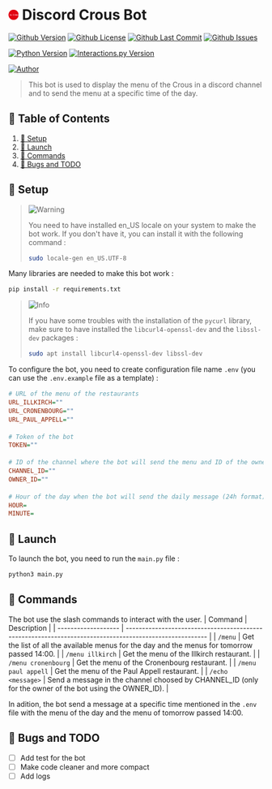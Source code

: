 # <img src="assets/icon.svg" alt="icon" width="4%"/> Discord Crous Bot
[![Github Version](https://img.shields.io/github/v/release/loskeeper/discord-menu-bot)](https://github.com/LosKeeper/discord-menu-bot)
[![Github License](https://img.shields.io/github/license/loskeeper/discord-menu-bot)](https://github.com/LosKeeper/discord-menu-bot/blob/main/LICENSE)
[![Github Last Commit](https://img.shields.io/github/last-commit/loskeeper/discord-menu-bot)](https://github.com/LosKeeper/discord-menu-bot/commits)
[![Github Issues](https://img.shields.io/github/issues/loskeeper/discord-menu-bot)](https://github.com/LosKeeper/discord-menu-bot/issues)

[![Python Version](https://img.shields.io/pypi/pyversions/discord-py-interactions)](https://www.python.org/downloads/)
[![Interactions.py Version](https://img.shields.io/badge/interactions.py-v5-green)](https://github.com/interactions-py/interactions.py)

[![Author](https://img.shields.io/badge/author-@LosKeeper-blue)](https://github.com/LosKeeper)
> This bot is used to display the menu of the Crous in a discord channel and to send the menu at a specific time of the day.

## 🧾 Table of Contents
1. [🔧 Setup](#-setup)
2. [🚀 Launch](#-launch)
3. [📝 Commands](#-commands)
4. [🐞 Bugs and TODO](#-bugs-and-todo)


## 🔧 Setup
> <picture>
>   <source media="(prefers-color-scheme: light)" srcset="https://raw.githubusercontent.com/Mqxx/GitHub-Markdown/main/blockquotes/badge/light-theme/warning.svg">
>   <img alt="Warning" src="https://raw.githubusercontent.com/Mqxx/GitHub-Markdown/main/blockquotes/badge/dark-theme/warning.svg">
> </picture><br>
>
> You need to have installed en_US locale on your system to make the bot work.
> If you don't have it, you can install it with the following command :
> ```bash
> sudo locale-gen en_US.UTF-8
> ```

Many libraries are needed to make this bot work :
```bash
pip install -r requirements.txt
```
> <picture>
>   <source media="(prefers-color-scheme: light)" srcset="https://raw.githubusercontent.com/Mqxx/GitHub-Markdown/main/blockquotes/badge/light-theme/info.svg">
>   <img alt="Info" src="https://raw.githubusercontent.com/Mqxx/GitHub-Markdown/main/blockquotes/badge/dark-theme/info.svg">
> </picture><br>
>
> If you have some troubles with the installation of the `pycurl` library, make sure to have installed the `libcurl4-openssl-dev` and the `libssl-dev` packages :
> ```bash
> sudo apt install libcurl4-openssl-dev libssl-dev
> ```

To configure the bot, you need to create configuration file name `.env` (you can use the `.env.example` file as a template) :
```ini
# URL of the menu of the restaurants
URL_ILLKIRCH=""
URL_CRONENBOURG=""
URL_PAUL_APPELL=""

# Token of the bot
TOKEN=""

# ID of the channel where the bot will send the menu and ID of the owner of the bot to use /echo
CHANNEL_ID=""
OWNER_ID=""

# Hour of the day when the bot will send the daily message (24h format):
HOUR=
MINUTE=
```


## 🚀 Launch
To launch the bot, you need to run the `main.py` file :
```bash
python3 main.py
```

## 📝 Commands
The bot use the slash commands to interact with the user.
| Command             | Description                                                                                             |
| ------------------- | ------------------------------------------------------------------------------------------------------- |
| `/menu`             | Get the list of all the available menus for the day and the menus for tomorrow passed 14:00.            |
| `/menu illkirch`    | Get the menu of the Illkirch restaurant.                                                                |
| `/menu cronenbourg` | Get the menu of the Cronenbourg restaurant.                                                             |
| `/menu paul appell` | Get the menu of the Paul Appell restaurant.                                                             |
| `/echo <message>`   | Send a message in the channel choosed by CHANNEL_ID (only for the owner of the bot using the OWNER_ID). |

In adition, the bot send a message at a specific time mentioned in the `.env` file with the menu of the day and the menu of tomorrow passed 14:00.

## 🐞 Bugs and TODO
- [ ] Add test for the bot
- [ ] Make code cleaner and more compact
- [ ] Add logs
